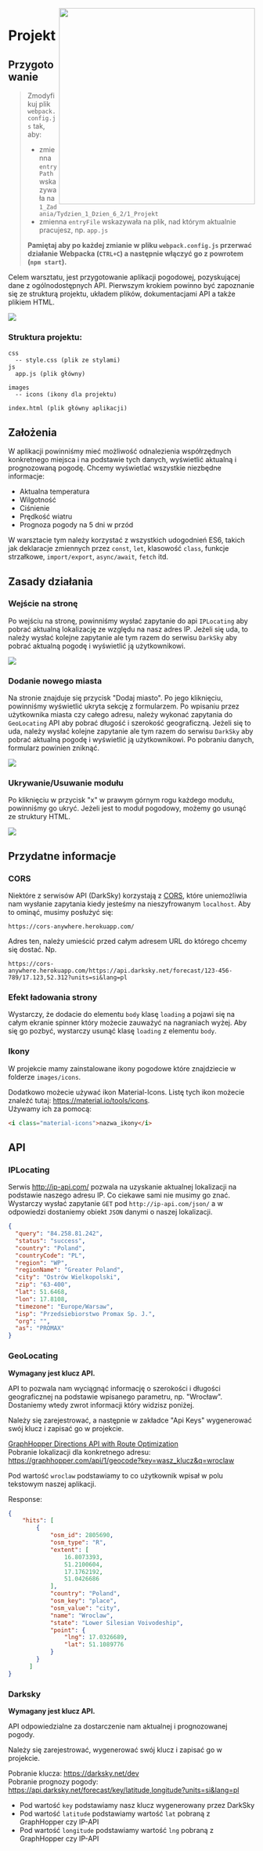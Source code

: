 <img src="http://coderslab.pl/img/coderslab-logo.png" align="right" width="400"/>

# Projekt

## Przygotowanie
> Zmodyfikuj plik `webpack.config.js` tak, aby:
> - zmienna `entryPath` wskazywała na `1_Zadania/Tydzien_1_Dzien_6_2/1_Projekt`
> - zmienna `entryFile` wskazywała na plik, nad którym aktualnie pracujesz, np. `app.js`
>
> **Pamiętaj aby po każdej zmianie w pliku `webpack.config.js` przerwać działanie Webpacka (`CTRL+C`) a następnie włączyć go z powrotem (`npm start`).**

Celem warsztatu, jest przygotowanie aplikacji pogodowej, pozyskującej dane z ogólnodostępnych API. Pierwszym krokiem powinno być zapoznanie się ze strukturą projektu, układem plików, dokumentacjami API a także plikiem HTML.

![](screenshot.png)

### Struktura projektu:

```
css
  -- style.css (plik ze stylami)
js
  app.js (plik główny)

images
  -- icons (ikony dla projektu)

index.html (plik główny aplikacji)
```



## Założenia
W aplikacji powinniśmy mieć możliwość odnalezienia współrzędnych konkretnego miejsca i na podstawie tych danych, wyświetlić aktualną i prognozowaną pogodę. Chcemy wyświetlać wszystkie niezbędne informacje:

- Aktualna temperatura
- Wilgotność
- Ciśnienie
- Prędkość wiatru
- Prognoza pogody na 5 dni w przód


W warsztacie tym należy korzystać z wszystkich udogodnień ES6, takich jak deklaracje zmiennych przez `const`, `let`, klasowość `class`, funkcje strzałkowe, `import/export`, `async/await`, `fetch` itd.

## Zasady działania

### Wejście na stronę
Po wejściu na stronę, powinniśmy wysłać zapytanie do api `IPLocating` aby pobrać aktualną lokalizację ze względu na nasz adres IP. Jeżeli się uda, to należy wysłać kolejne zapytanie ale tym razem do serwisu `DarkSky` aby pobrać aktualną pogodę i wyświetlić ją użytkownikowi.

![](weather-app-1.gif)


### Dodanie nowego miasta
Na stronie znajduje się przycisk "Dodaj miasto". Po jego kliknięciu, powinniśmy wyświetlić ukryta sekcję z formularzem. Po wpisaniu przez użytkownika miasta czy całego adresu, należy wykonać zapytania do `GeoLocating` API aby pobrać długość i szerokość geograficzną. Jeżeli się to uda, należy wysłać kolejne zapytanie ale tym razem do serwisu `DarkSky` aby pobrać aktualną pogodę i wyświetlić ją użytkownikowi. Po pobraniu danych, formularz powinien zniknąć.

![](weather-app-2.gif)


### Ukrywanie/Usuwanie modułu
Po kliknięciu w przycisk "x" w prawym górnym rogu każdego modułu, powinniśmy go ukryć. Jeżeli jest to moduł pogodowy, możemy go usunąć ze struktury HTML.

![](weather-app-3.gif)


## Przydatne informacje

### CORS
Niektóre z serwisów API (DarkSky) korzystają z [CORS](V), które uniemożliwia nam wysłanie zapytania kiedy jesteśmy na nieszyfrowanym `localhost`. Aby to ominąć, musimy posłużyć się:

``` 
https://cors-anywhere.herokuapp.com/
```

Adres ten, należy umieścić przed całym adresem URL do którego chcemy się dostać. Np.

```
https://cors-anywhere.herokuapp.com/https://api.darksky.net/forecast/123-456-789/17.123,52.312?units=si&lang=pl
```

### Efekt ładowania strony
Wystarczy, że dodacie do elementu `body` klasę `loading` a pojawi się na całym ekranie spinner który możecie zauważyć na nagraniach wyżej. Aby się go pozbyć, wystarczy usunąć klasę `loading` z elementu `body`.


### Ikony
W projekcie mamy zainstalowane ikony pogodowe które znajdziecie w folderze `images/icons`.  

Dodatkowo możecie używać ikon Material-Icons. Listę tych ikon możecie znaleźć tutaj: https://material.io/tools/icons.  
Używamy ich za pomocą:

```html
<i class="material-icons">nazwa_ikony</i>
```

## API

### IPLocating
Serwis http://ip-api.com/ pozwala na uzyskanie aktualnej lokalizacji na podstawie naszego adresu IP. Co ciekawe sami nie musimy go znać. Wystarczy wysłać zapytanie `GET` pod `http://ip-api.com/json/` a w odpowiedzi dostaniemy obiekt `JSON` danymi o naszej lokalizacji. 

```json
{
  "query": "84.258.81.242",
  "status": "success",
  "country": "Poland",
  "countryCode": "PL",
  "region": "WP",
  "regionName": "Greater Poland",
  "city": "Ostrów Wielkopolski",
  "zip": "63-400",
  "lat": 51.6468,
  "lon": 17.8108,
  "timezone": "Europe/Warsaw",
  "isp": "Przedsiebiorstwo Promax Sp. J.",
  "org": "",
  "as": "PROMAX"
}
```


### GeoLocating
**Wymagany jest klucz API.**

API to pozwala nam wyciągnąć informację o szerokości i długości geograficznej na podstawie wpisanego parametru, np. "Wrocław". Dostaniemy wtedy zwrot informacji który widzisz poniżej. 

Należy się zarejestrować, a następnie w zakładce "Api Keys" wygenerować swój klucz i zapisać go w projekcie.

[GraphHopper Directions API with Route Optimization](https://graphhopper.com)  
Pobranie lokalizacji dla konkretnego adresu: https://graphhopper.com/api/1/geocode?key=wasz_klucz&q=wroclaw

Pod wartość `wroclaw` podstawiamy to co użytkownik wpisał w polu tekstowym naszej aplikacji. 

Response:
```json
{
    "hits": [
        {
            "osm_id": 2805690,
            "osm_type": "R",
            "extent": [
                16.8073393,
                51.2100604,
                17.1762192,
                51.0426686
            ],
            "country": "Poland",
            "osm_key": "place",
            "osm_value": "city",
            "name": "Wroclaw",
            "state": "Lower Silesian Voivodeship",
            "point": {
                "lng": 17.0326689,
                "lat": 51.1089776
            }
        }
	  ]
}
```

### Darksky
**Wymagany jest klucz API.**

API odpowiedzialne za dostarczenie nam aktualnej i prognozowanej pogody.

Należy się zarejestrować, wygenerować swój klucz i zapisać go w projekcie.

Pobranie klucza: https://darksky.net/dev  
Pobranie prognozy pogody: https://api.darksky.net/forecast/key/latitude,longitude?units=si&lang=pl

- Pod wartość `key` podstawiamy nasz klucz wygenerowany przez DarkSky
- Pod wartość `latitude` podstawiamy wartość `lat` pobraną z GraphHopper czy IP-API
- Pod wartość `longitude` podstawiamy wartość `lng` pobraną z GraphHopper czy IP-API


